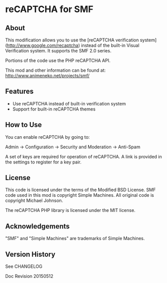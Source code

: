 reCAPTCHA for SMF
=================

About
-----
This modification allows you to use the [reCAPTCHA verification system]
(http://www.google.com/recaptcha) instead of the built-in Visual Verification
system. It supports the SMF 2.0 series.

Portions of the code use the PHP reCAPTCHA API.

This mod and other information can be found at:
http://www.animeneko.net/projects/smf/


Features
--------
 - Use reCAPTCHA instead of built-in verification system
 - Support for built-in reCAPTCHA themes


How to Use
----------
You can enable reCAPTCHA by going to:

Admin -> Configuration -> Security and Moderation -> Anti-Spam

A set of keys are required for operation of reCAPTCHA. A link is provided in
the settings to register for a key pair.


License
-------
This code is licensed under the terms of the Modified BSD License. SMF code
used in this mod is copyright Simple Machines. All original code is copyright
Michael Johnson.

The reCAPTCHA PHP library is licensed under the MIT license.


Acknowledgements
----------------
"SMF" and "Simple Machines" are trademarks of Simple Machines.


Version History
---------------
See CHANGELOG


Doc Revision 20150512